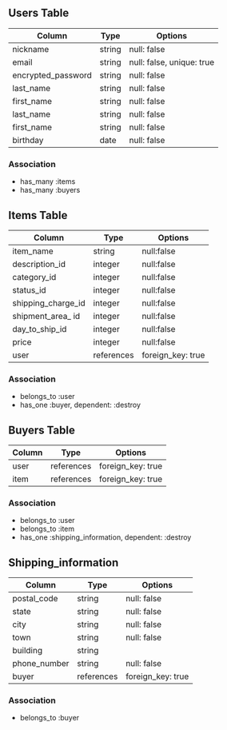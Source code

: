 ## Users Table
| Column                  | Type    | Options                   |
| ----------------------- | ------- | ------------------------- |
| nickname                | string  | null: false               |
| email                   | string  | null: false, unique: true |
| encrypted_password      | string  | null: false               |
| last_name               | string  | null: false               |
| first_name              | string  | null: false               |
| last_name               | string  | null: false               |
| first_name              | string  | null: false               |
| birthday                | date    | null: false               |

### Association
 - has_many :items
 - has_many :buyers

 
 ## Items Table

| Column             | Type       | Options           |
| ------------------ | ---------- | ----------------- |
| item_name          | string     | null:false        |
| description_id     | integer    | null:false        |
| category_id        | integer    | null:false        |
| status_id          | integer    | null:false        |
| shipping_charge_id | integer    | null:false        |
| shipment_area_ id  | integer    | null:false        |
| day_to_ship_id     | integer    | null:false        |
| price              | integer    | null:false        |
| user               | references | foreign_key: true |

 ### Association

 - belongs_to :user
 - has_one :buyer, dependent: :destroy


 ## Buyers Table

| Column           | Type       | Options           |
| ---------------- | ---------- | ----------------- | 
| user             | references | foreign_key: true |
| item             | references | foreign_key: true |

### Association

- belongs_to :user
- belongs_to :item
- has_one :shipping_information, dependent: :destroy


## Shipping_information

| Column           | Type       | Options           |
| ---------------- | ---------- | ----------------- | 
| postal_code      | string     | null: false       |
| state            | string     | null: false       |
| city             | string     | null: false       |
| town             | string     | null: false       |
| building         | string     |                   |
| phone_number     | string     | null: false       |
| buyer            | references | foreign_key: true |

### Association

- belongs_to :buyer
